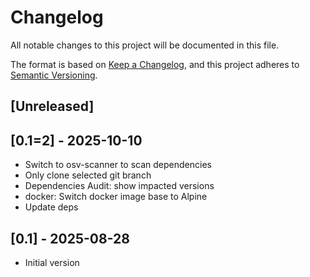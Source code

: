 # Changelog

All notable changes to this project will be documented in this file.

The format is based on [Keep a Changelog](https://keepachangelog.com/en/1.1.0/),
and this project adheres to [Semantic Versioning](https://semver.org/spec/v2.0.0.html).

## [Unreleased]

## [0.1=2] - 2025-10-10
- Switch to osv-scanner to scan dependencies
- Only clone selected git branch
- Dependencies Audit: show impacted versions
- docker: Switch docker image base to Alpine
- Update deps

## [0.1] - 2025-08-28

- Initial version